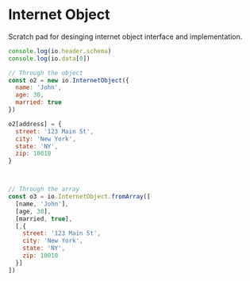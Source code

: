 # Internet Object

Scratch pad for desinging internet object interface and implementation.


```js
console.log(io.header.schema)
console.log(io.data[0])

// Through the object
const o2 = new io.InternetObject({
  name: 'John',
  age: 30,
  married: true
})

o2[address] = {
  street: '123 Main St',
  city: 'New York',
  state: 'NY',
  zip: 10010
}



// Through the array
const o3 = io.InternetObject.fromArray([
  [name, 'John'],
  [age, 30],
  [married, true],
  [,{
    street: '123 Main St',
    city: 'New York',
    state: 'NY',
    zip: 10010
  }]
])



```
